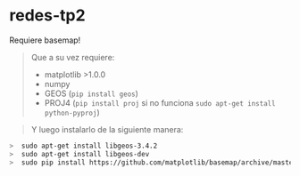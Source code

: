 # redes-tp2


Requiere basemap!

 > Que a su vez requiere:
 > * matplotlib >1.0.0
 > * numpy
 > * GEOS (```pip install geos```)
 > * PROJ4 (```pip install proj``` si no funciona ```sudo apt-get install python-pyproj```)

>  Y luego instalarlo de la siguiente manera:
```bash
>  sudo apt-get install libgeos-3.4.2
>  sudo apt-get install libgeos-dev
>  sudo pip install https://github.com/matplotlib/basemap/archive/master.zip
  ```
